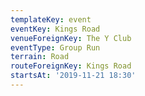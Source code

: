 ```yaml
---
templateKey: event
eventKey: Kings Road
venueForeignKey: The Y Club
eventType: Group Run
terrain: Road
routeForeignKey: Kings Road
startsAt: '2019-11-21 18:30'
---
```

